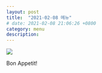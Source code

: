 ```yaml
---
layout: post
title:  "2021-02-08 메뉴"
# date: 2021-02-08 21:06:26 +0800
category: menu
description: 
---
```



![]({{site.baseurl}}/assets/menu/2021-02-08.png)

Bon Appetit!


